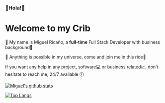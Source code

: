 ### :gem:Hola!:gem:

# Welcome to my Crib

:space_invader: My name is Miguel Ricaño, a <strong>full-time</strong> Full Stack Developer with business background:space_invader:

:crown: Anything is possible in my universe, come and join me in this ride:crown:

If you want any help in any project, software:computer: or business related:chart_with_upwards_trend:, don't hesitate to reach me, 24/7 available :clock7:

[![Miguel's github stats](https://github-readme-stats.vercel.app/api?username=mricanho&show_icons=true&theme=graywhite)](https://github.com/mricanho/github-readme-stats)


[![Top Langs](https://github-readme-stats.vercel.app/api/top-langs/?username=mricanho&layout=compact)](https://github.com/mricanho/github-readme-stats)

